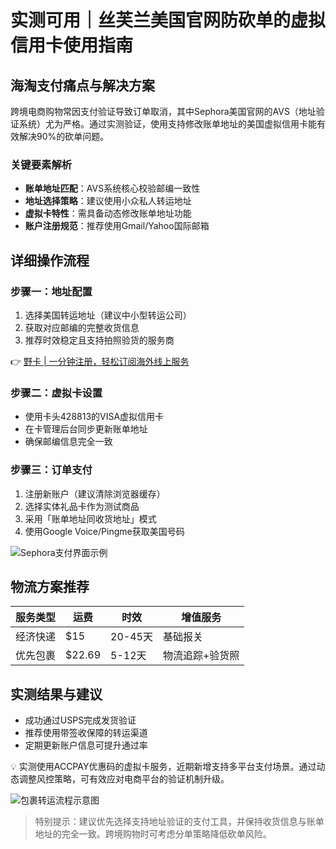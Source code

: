 # 实测可用｜丝芙兰美国官网防砍单的虚拟信用卡使用指南

## 海淘支付痛点与解决方案
跨境电商购物常因支付验证导致订单取消，其中Sephora美国官网的AVS（地址验证系统）尤为严格。通过实测验证，使用支持修改账单地址的美国虚拟信用卡能有效解决90%的砍单问题。

### 关键要素解析
- **账单地址匹配**：AVS系统核心校验邮编一致性
- **地址选择策略**：建议使用小众私人转运地址
- **虚拟卡特性**：需具备动态修改账单地址功能
- **账户注册规范**：推荐使用Gmail/Yahoo国际邮箱

## 详细操作流程

### 步骤一：地址配置
1. 选择美国转运地址（建议中小型转运公司）
2. 获取对应邮编的完整收货信息
3. 推荐时效稳定且支持拍照验货的服务商

👉 [野卡 | 一分钟注册，轻松订阅海外线上服务](https://bbtdd.com/yeka)

### 步骤二：虚拟卡设置
- 使用卡头428813的VISA虚拟信用卡
- 在卡管理后台同步更新账单地址
- 确保邮编信息完全一致

### 步骤三：订单支付
1. 注册新账户（建议清除浏览器缓存）
2. 选择实体礼品卡作为测试商品
3. 采用「账单地址同收货地址」模式
4. 使用Google Voice/Pingme获取美国号码

![Sephora支付界面示例](https://bbtdd.com/wp-content/uploads/img/24976428.webp)

## 物流方案推荐
| 服务类型        | 运费      | 时效       | 增值服务         |
|-----------------|-----------|------------|------------------|
| 经济快递        | \$15      | 20-45天    | 基础报关         |
| 优先包裹        | \$22.69   | 5-12天     | 物流追踪+验货照  |

## 实测结果与建议
- 成功通过USPS完成发货验证
- 推荐使用带签收保障的转运渠道
- 定期更新账户信息可提升通过率

💡 实测使用ACCPAY优惠码的虚拟卡服务，近期新增支持多平台支付场景。通过动态调整风控策略，可有效应对电商平台的验证机制升级。

![包裹转运流程示意图](https://bbtdd.com/wp-content/uploads/img/66155169193.webp)

> 特别提示：建议优先选择支持地址验证的支付工具，并保持收货信息与账单地址的完全一致。跨境购物时可考虑分单策略降低砍单风险。